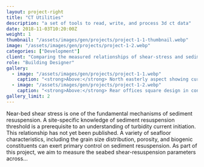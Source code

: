 ```yaml
---
layout: project-right
title: "CT Utilities"
description: "a set of tools to read, write, and process 3d ct data"
date: 2018-11-03T10:20:00Z
weight: 1
thumbnail: "/assets/images/gen/projects/project-1-1-thumbnail.webp"
image: "/assets/images/gen/projects/project-1-2.webp"
categories: ["Development"]
client: "Comparing the measured relationships of shear-stress and sediment resuspension to peak shear stress events"
role: "Building Designer"
gallery:
  - image: "/assets/images/gen/projects/project-1-1.webp"
    caption: "<strong>Above:</strong> North easterly aspect showing curved design"
  - image: "/assets/images/gen/projects/project-1-2.webp"
    caption: "<strong>Above:</strong> Rear offices square design in contrast"
gallery_limit: 2
---
```


Near-bed shear stress is one of the fundamental mechanisms of sediment resuspension. A site-specific knowledge of sediment resuspension threshold is a prerequisite to an understanding of turbidity current initiation. This relationship has not yet been published. A variety of seafloor characteristics, including the grain size distribution, porosity, and biogenic constituents can exert primary control on sediment resuspension. As part of this project, we aim to measure the seabed shear-resuspension parameters across...

